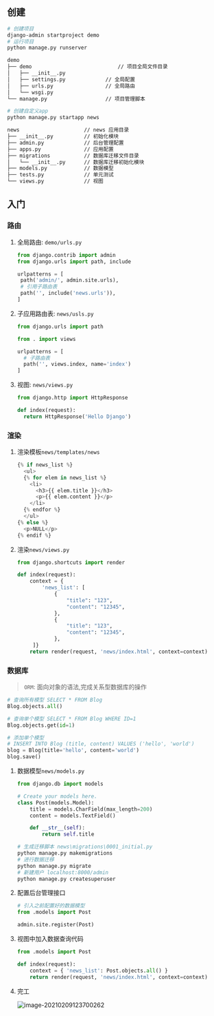 <!--
title: 36-Django入门
sort:
-->

## 创建

```bash
# 创建项目
django-admin startproject demo
# 运行项目
python manage.py runserver

demo
├── demo              				// 项目全局文件目录
│   ├── __init__.py
│   ├── settings.py          	// 全局配置
│   ├── urls.py              	// 全局路由
│   └── wsgi.py
└── manage.py                	// 项目管理脚本

# 创建自定义app
python manage.py startapp news

news                     // news 应用目录
├── __init__.py          // 初始化模块
├── admin.py             // 后台管理配置
├── apps.py              // 应用配置
├── migrations           // 数据库迁移文件目录
│   └── __init__.py      // 数据库迁移初始化模块
├── models.py            // 数据模型
├── tests.py             // 单元测试
└── views.py             // 视图
```

## 入门

### 路由

1. 全局路由: `demo/urls.py`

   ```python
   from django.contrib import admin
   from django.urls import path, include

   urlpatterns = [
   	path('admin/', admin.site.urls),
   	# 引用子路由表
   	path('', include('news.urls')),
   ]
   ```

2. 子应用路由表: `news/usls.py`

   ```python
   from django.urls import path

   from . import views

   urlpatterns = [
     # 子路由表
     path('', views.index, name='index')
   ]
   ```

3. 视图: `news/views.py`

   ```python
   from django.http import HttpResponse

   def index(request):
     return HttpResponse('Hello Django')
   ```

### 渲染

1. 渲染模板`news/templates/news`

   ```python
   {% if news_list %}
     <ul>
     {% for elem in news_list %}
       <li>
         <h3>{{ elem.title }}</h3>
         <p>{{ elem.content }}</p>
       </li>
     {% endfor %}
     </ul>
   {% else %}
     <p>NULL</p>
   {% endif %}
   ```

2. 渲染`news/views.py`

   ```python
   from django.shortcuts import render

   def index(request):
       context = {
           'news_list': [
               {
                   "title": "123",
                   "content": "12345",
               },
               {
                   "title": "123",
                   "content": "12345",
               },
   		]}
       return render(request, 'news/index.html', context=context)
   ```

### 数据库

> `ORM`: 面向对象的语法,完成关系型数据库的操作

```python
# 查询所有模型 SELECT * FROM Blog
Blog.objects.all()

# 查询单个模型 SELECT * FROM Blog WHERE ID=1
Blog.objects.get(id=1)

# 添加单个模型
# INSERT INTO Blog (title, content) VALUES ('hello', 'world')
blog = Blog(title='hello', content='world')
blog.save()
```

1. 数据模型`news/models.py`

   ```python
   from django.db import models

   # Create your models here.
   class Post(models.Model):
       title = models.CharField(max_length=200)
       content = models.TextField()

       def __str__(self):
           return self.title

   # 生成迁移脚本 news\migrations\0001_initial.py
   python manage.py makemigrations
   # 进行数据迁移
   python manage.py migrate
   # 新建用户 localhost:8000/admin
   python manage.py createsuperuser
   ```

2. 配置后台管理接口

   ```python
   # 引入之前配置好的数据模型
   from .models import Post

   admin.site.register(Post)
   ```

3. 视图中加入数据查询代码

   ```python
   from .models import Post

   def index(request):
       context = { 'news_list': Post.objects.all() }
       return render(request, 'news/index.html', context=context)
   ```

4. 完工

   ![image-20210209123700262](https://gitee.com/nmdfzf404/Image-hosting/raw/master/2021/image-20210209123700262.png)
